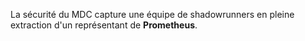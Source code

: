 La sécurité du MDC capture une équipe de shadowrunners en pleine extraction d'un représentant de **Prometheus**.